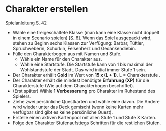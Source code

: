 # Charakter erstellen

[Spielanleitung S. 42](https://amagino.ch/media/33/d4/b7/1604342770/Gloomhaven%20Spielanleitung_DE.pdf)

* Wähle eine freigeschaltete Klasse (man kann eine Klasse nicht doppelt in einem Scenario spielen) \[[S. 6](https://amagino.ch/media/33/d4/b7/1604342770/Gloomhaven%20Spielanleitung_DE.pdf)]. Wenn das Spiel ausgepackt wird, stehen zu Beginn sechs Klassen zur Verfügung: Barbar, Tüftler, Spruchweberin, Schurkin, Felsenherz und Gedankendiebin.
* Fülle den Charakterbogen aus mit Namen und Stufe.
  * Wähle ein Name für den Charakter aus.
  * Wähle eine Startstufe. Die Startstufe kann von 1 bis maximal der Wohlstandstufe der Stadt. Das wird initial immer Stufe 1 sein.
* Der Charakter erhällt **Gold** im Wert von **15 x (L + 1)**. L = Charakterstufe .
* Der Charakter erhält die mindest benötigte **Erfahrung (XP)**  für die Charakterstufe (Wie auf dem Charakterbogen beschriftet).
* (Erst später) Wähle **1 Verbesserung** pro Charakter im Ruhestand des Spielers.
* Ziehe zwei persönliche Questkarten und wähle eine davon. Die Andere wird wieder unter das Deck gemischt (wenn keine Karten mehr verfügbar sind gibt es keine persönliche Quest).
* Erstelle einen aktiven Kartenpool mit allen Stufe 1 und Stufe X Karten.
* Folge den Charakter Stufenaufstiegs Schritten für die restlichen Stufen.





